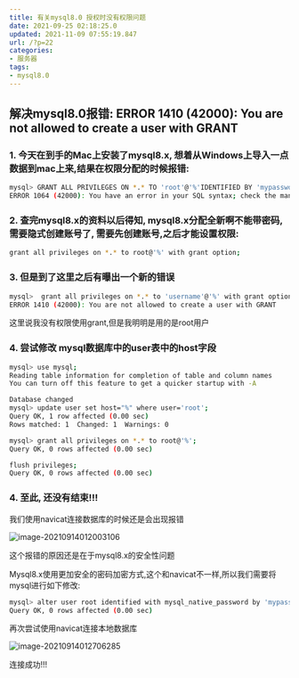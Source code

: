 ```yaml
---
title: 有关mysql8.0 授权时没有权限问题
date: 2021-09-25 02:18:25.0
updated: 2021-11-09 07:55:19.847
url: /?p=22
categories: 
- 服务器
tags: 
- mysql8.0
---
```


## 解决mysql8.0报错: ERROR 1410 (42000): You are not allowed to create a user with GRANT

### 1. 今天在到手的Mac上安装了mysql8.x, 想着从Windows上导入一点数据到mac上来,结果在权限分配的时候报错:

```bash
mysql> GRANT ALL PRIVILEGES ON *.* TO 'root'@'%'IDENTIFIED BY 'mypassword' WITH GRANT OPTION;
ERROR 1064 (42000): You have an error in your SQL syntax; check the manual that corresponds to your MySQL server version for the right syntax to use near 'IDENTIFIED BY 'mypassword' WITH GRANT OPTION' at line 1
```

### 2. 查完mysql8.x的资料以后得知, mysql8.x分配全新啊不能带密码,需要隐式创建账号了, 需要先创建账号,之后才能设置权限:

```bash
grant all privileges on *.* to root@'%' with grant option;
```

### 3. 但是到了这里之后有曝出一个新的错误

```bash
mysql>  grant all privileges on *.* to 'username'@'%' with grant option; 
ERROR 1410 (42000): You are not allowed to create a user with GRANT
```

这里说我没有权限使用grant,但是我明明是用的是root用户

### 4. 尝试修改 mysql数据库中的user表中的host字段

```bash
mysql> use mysql;
Reading table information for completion of table and column names
You can turn off this feature to get a quicker startup with -A

Database changed
mysql> update user set host="%" where user='root';
Query OK, 1 row affected (0.00 sec)
Rows matched: 1  Changed: 1  Warnings: 0

mysql> grant all privileges on *.* to root@'%';
Query OK, 0 rows affected (0.00 sec)

flush privileges;
Query OK, 0 rows affected (0.00 sec)
```

### 4. 至此, 还没有结束!!!

我们使用navicat连接数据库的时候还是会出现报错

![image-20210914012003106](https://i.loli.net/2021/09/14/ldGhVesmfnHXOKA.png)

这个报错的原因还是在于mysql8.x的安全性问题

Mysql8.x使用更加安全的密码加密方式,这个和navicat不一样,所以我们需要将mysql进行如下修改:

```bash
mysql> alter user root identified with mysql_native_password by 'mypassword';
Query OK, 0 rows affected (0.00 sec)
```

再次尝试使用navicat连接本地数据库

![image-20210914012706285](https://i.loli.net/2021/09/14/4xvlLp8RGrXVZPk.png)

连接成功!!!
